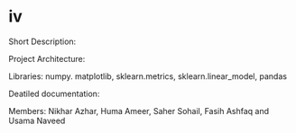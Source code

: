 # iv


Short Description:

Project Architecture: 

Libraries: numpy. matplotlib, sklearn.metrics, sklearn.linear_model, pandas

Deatiled documentation:

Members: Nikhar Azhar, Huma Ameer, Saher Sohail, Fasih Ashfaq and Usama Naveed
